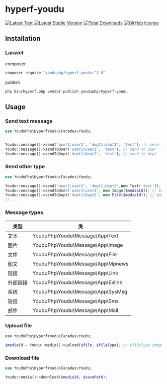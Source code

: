 # hyperf-youdu

[![Latest Test](https://github.com/youduphp/hyperf-youdu/workflows/tests/badge.svg)](https://github.com/youduphp/hyperf-youdu/actions)
[![Latest Stable Version](https://poser.pugx.org/youduphp/hyperf-youdu/version.png)](https://packagist.org/packages/youduphp/hyperf-youdu)
[![Total Downloads](https://poser.pugx.org/youduphp/hyperf-youdu/d/total.png)](https://packagist.org/packages/youduphp/hyperf-youdu)
[![GitHub license](https://img.shields.io/github/license/youduphp/hyperf-youdu)](https://github.com/youduphp/hyperf-youdu)

## Installation

### Laravel

composer

```bash
composer require "youduphp/hyperf-youdu:^1.0"
```

publish

```bash
php bin/hyperf.php vendor:publish youduphp/hyperf-youdu
```

## Usage

### Send text message

```php
use YouduPhp\HyperfYoudu\Facades\Youdu;


Youdu::message()->send('user1|user2', 'dept1|dept2', 'test'); // send to user and dept
Youdu::message()->sendToUser('user1|user2', 'test'); // send to user
Youdu::message()->sendToDept('dept1|dept2', 'test'); // send to dept
```

### Send other type

```php
use YouduPhp\HyperfYoudu\Facades\Youdu;

Youdu::message()->send('user1|user2', 'dept1|dept2',new Text('test'));
Youdu::message()->sendToUser('user1|user2', new Image($mediaId)); // $mediaId 通过 Youdu::media()->upload() 接口获得
Youdu::message()->sendToDept('dept1|dept2', new File($mediaId)); // $mediaId 通过 Youdu::media()->upload() 接口获得
// ...
```

### Message types

|类型|类|
|--|--|
|文本|YouduPhp\Youdu\Message\App\Text|
|图片|YouduPhp\Youdu\Message\App\Image|
|文件|YouduPhp\Youdu\Message\App\File|
|图文|YouduPhp\Youdu\Message\App\Mpnews|
|链接|YouduPhp\Youdu\Message\App\Link|
|外部链接|YouduPhp\Youdu\Message\App\Exlink|
|系统|YouduPhp\Youdu\Message\App\SysMsg|
|短信|YouduPhp\Youdu\Message\App\Sms|
|邮件|YouduPhp\Youdu\Message\App\Mail|

### Upload file

```php
use YouduPhp\HyperfYoudu\Facades\Youdu;

$mediaId = Youdu::media()->upload($file, $fileType); // $fileType image代表图片、file代表普通文件、voice代表语音、video代表视频
```

### Download file

```php
use YouduPhp\HyperfYoudu\Facades\Youdu;

Youdu::media()->download($mediaId, $savePath);
```
